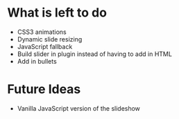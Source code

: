 # What is left to do

- CSS3 animations 
- Dynamic slide resizing
- JavaScript fallback
- Build slider in plugin instead of having to add in HTML
- Add in bullets

# Future Ideas

- Vanilla JavaScript version of the slideshow
